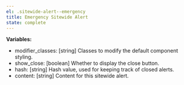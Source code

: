 ```yaml
---
el: .sitewide-alert--emergency
title: Emergency Sitewide Alert
state: complete
---
```


__Variables:__
* modifier_classes: [string] Classes to modify the default component styling.
* show_close: [boolean] Whether to display the close button.
* hash: [string] Hash value, used for keeping track of closed alerts.
* content: [string] Content for this sitewide alert.
